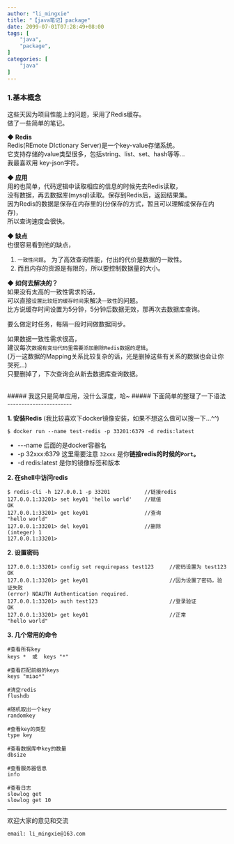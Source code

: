 ```yaml
---
author: "li_mingxie"
title: "【java笔记】package"
date: 2099-07-01T07:28:49+08:00
tags: [
    "java",
    "package",
]
categories: [
    "java"
]
---
```

### **1.基本概念**
这些天因为项目性能上的问题，采用了Redis缓存。  
做了一些简单的笔记。

**◆ Redis**  
Redis(REmote DIctionary Server)是一个key-value存储系统。  
它支持存储的value类型很多，包括string、list、set、hash等等...  
我最喜欢用 key-json字符。

**◆ 应用**  
用的也简单，代码逻辑中读取相应的信息的时候先去Redis读取，  
没有数据，再去数据库(mysql)读取。保存到Redis后，返回结果集。  
因为Redis的数据是保存在内存里的(分保存的方式，暂且可以理解成保存在内存)，  
所以查询速度会很快。  

**◆ 缺点**   
也很容易看到他的缺点，  
1. `一致性问题`。 为了高效查询性能，付出的代价是数据的一致性。  
2. 而且内存的资源是有限的，所以要控制数据量的大小。

**◆ 如何去解决的？**   
如果没有太高的一致性需求的话，  
可以直接`设置比较短的缓存时间`来解决`一致性`的问题。  
比方说缓存时间设置为5分钟，5分钟后数据无效，那再次去数据库查询。

要么做定时任务，每隔一段时间做数据同步。

如果数据一致性需求很高，  
建议每次`数据有变动代码里需要添加删除Redis数据的逻辑`。  
(万一这数据的Mapping关系比较复杂的话，光是删掉这些有关系的数据也会让你哭死...)  
只要删掉了，下次查询会从新去数据库查询数据。

<br />
##### 我这只是简单应用，没什么深度，哈~
##### 下面简单的整理了一下语法
-----------------------
  
**1. 安装Redis** (我比较喜欢下docker镜像安装，如果不想这么做可以搜一下...^^)

```
$ docker run --name test-redis -p 33201:6379 -d redis:latest
```
* ---name 后面的是docker容器名
* -p 32xxx:6379 这里需要注意 `32xxx` 是你**链接redis的时候的`Port`。**
* -d redis:latest 是你的镜像标签和版本

**2. 在shell中访问redis**

```
$ redis-cli -h 127.0.0.1 -p 33201           //链接redis
127.0.0.1:33201> set key01 'hello world'    //赋值
OK
127.0.0.1:33201> get key01                  //查询
"hello world"
127.0.0.1:33201> del key01                  //删除
(integer) 1
127.0.0.1:33201>
```

**2. 设置密码**
```
127.0.0.1:33201> config set requirepass test123     //密码设置为 test123
OK
127.0.0.1:33201> get key01                          //因为设置了密码，验证失败
(error) NOAUTH Authentication required.
127.0.0.1:33201> auth test123                       //登录验证
OK
127.0.0.1:33201> get key01                          //正常
"hello world"
```

**3. 几个常用的命令**

```
#查看所有key
keys *  或  keys "*"

#查看匹配前缀的keys
keys "miao*"

#清空redis
flushdb

#随机取出一个key
randomkey

#查看key的类型
type key

#查看数据库中key的数量
dbsize

#查看服务器信息
info

#查看日志
slowlog get
slowlog get 10
```


----------------------------------------------
欢迎大家的意见和交流

`email: li_mingxie@163.com`